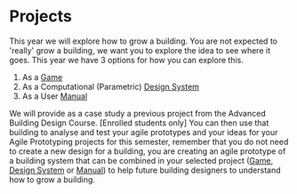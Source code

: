 # Projects

This year we will explore how to grow a building. You are not expected to 'really' grow a building, we want you to explore the idea to see where it goes. This year we have 3 options for how you can explore this.

1. As a [Game]
2. As a Computational (Parametric) [Design System]
3. As a User [Manual] 

We will provide as a case study a previous project from the Advanced Building Design Course. [Enrolled students only] You can then use that building to analyse and test your agile prototypes and your ideas for your Agile Prototyping projects for this semester, remember that you do not need to create a new design for a building, you are creating an agile prototype of a building system that can be combined in your selected project ([Game], [Design System] or [Manual]) to help future building designers to understand how to grow a building.

[Game]: /Agile/Projects/Game
[Design System]: /Agile/Projects/Parametric
[Manual]: /Agile/Projects/Manual


<!--

[Computational]: /Agile/Concepts/ComputationalDesign
[meta disciplinary]: /Agile/Concepts/MetaDisciplinary

### Agile Protoype
This does *not mean* that the constructed prototype has to adapt like a transformer...

![transformer image](https://tfwiki.net/mediawiki/images2/thumb/d/dc/OpTransformsSu.jpg/400px-OpTransformsSu.jpg)  

but that **the design of the agile prototype can** using [Computational and Parametric Design] techniques described in this course.

To acheive this, we will operate on different [building systems](/Agile/Systems/).

### This year

Your agile prototype needs to be able to: take a building:

* The designs from the Advanced Building Design Course (41936)


* The model for the Skylab building on campus.-->



<!--

1. [Roskilde]
2. [Space]
3. [Skate]
4. [Skylab]

Finally you must make a [physical prototype]

[physical prototype]: /Agile/Concepts/PhysicalPrototype
[Roskilde]: /Agile/Projects/Roskilde
[Space]: /Agile/Projects/Space
[Skate]: /Agile/Projects/Skate
[Skylab]: /Agile/Projects/Skylab

-->

